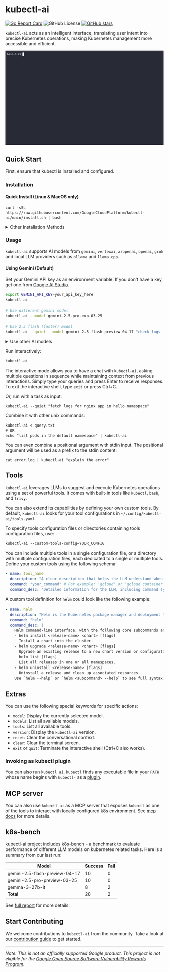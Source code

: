 # kubectl-ai

[![Go Report Card](https://goreportcard.com/badge/github.com/GoogleCloudPlatform/kubectl-ai)](https://goreportcard.com/report/github.com/GoogleCloudPlatform/kubectl-ai)
![GitHub License](https://img.shields.io/github/license/GoogleCloudPlatform/kubectl-ai)
[![GitHub stars](https://img.shields.io/github/stars/GoogleCloudPlatform/kubectl-ai.svg)](https://github.com/GoogleCloudPlatform/kubectl-ai/stargazers)

`kubectl-ai` acts as an intelligent interface, translating user intent into
precise Kubernetes operations, making Kubernetes management more accessible and
efficient.

![kubectl-ai demo GIF using: kubectl-ai "how's nginx app doing in my cluster"](./.github/kubectl-ai.gif)

## Quick Start

First, ensure that kubectl is installed and configured.

### Installation

#### Quick Install (Linux & MacOS only)

```shell
curl -sSL https://raw.githubusercontent.com/GoogleCloudPlatform/kubectl-ai/main/install.sh | bash
```

<details>

<summary>Other Installation Methods</summary>

#### Manual Installation (Linux, MacOS and Windows)

1. Download the latest release from the [releases page](https://github.com/GoogleCloudPlatform/kubectl-ai/releases/latest) for your target machine.

2. Untar the release, make the binary executable and move it to a directory in your $PATH (as shown below).

```shell
tar -zxvf kubectl-ai_Darwin_arm64.tar.gz
chmod a+x kubectl-ai
sudo mv kubectl-ai /usr/local/bin/
```

#### Install with Krew (Linux/macOS/Windows)
First of all, you need to have krew insatlled, refer to [krew document](https://krew.sigs.k8s.io/docs/user-guide/setup/install/) for more details
Then you can install with krew
```shell
kubectl krew install ai
```
Now you can invoke `kubectl-ai` as a kubectl plugin like this: `kubectl ai`.
</details>

### Usage

`kubectl-ai` supports AI models from `gemini`, `vertexai`, `azopenai`, `openai`, `grok` and local LLM providers such as `ollama` and `llama.cpp`.

#### Using Gemini (Default)

Set your Gemini API key as an environment variable. If you don't have a key, get one from [Google AI Studio](https://aistudio.google.com).

```bash
export GEMINI_API_KEY=your_api_key_here
kubectl-ai

# Use different gemini model
kubectl-ai --model gemini-2.5-pro-exp-03-25

# Use 2.5 flash (faster) model
kubectl-ai --quiet --model gemini-2.5-flash-preview-04-17 "check logs for nginx app in hello namespace"
```

<details>

<summary>Use other AI models</summary>

#### Using AI models running locally (ollama or llama.cpp)

You can use `kubectl-ai` with AI models running locally. `kubectl-ai` supports [ollama](https://ollama.com/) and [llama.cpp](https://github.com/ggml-org/llama.cpp) to use the AI models running locally.

Additionally, the [`modelserving`](modelserving/) directory provides tools and instructions for deploying your own `llama.cpp`-based LLM serving endpoints locally or on a Kubernetes cluster. This allows you to host models like Gemma directly in your environment.

An example of using Google's `gemma3` model with `ollama`:

```shell
# assuming ollama is already running and you have pulled one of the gemma models
# ollama pull gemma3:12b-it-qat

# if your ollama server is at remote, use OLLAMA_HOST variable to specify the host
# export OLLAMA_HOST=http://192.168.1.3:11434/

# enable-tool-use-shim because models require special prompting to enable tool calling
kubectl-ai --llm-provider ollama --model gemma3:12b-it-qat --enable-tool-use-shim

# you can use `models` command to discover the locally available models
>> models
```

#### Using Grok

You can use X.AI's Grok model by setting your X.AI API key:

```bash
export GROK_API_KEY=your_xai_api_key_here
kubectl-ai --llm-provider=grok --model=grok-3-beta
```

#### Using Azure OpenAI

You can also use Azure OpenAI deployment by setting your OpenAI API key and specifying the provider:

```bash
export AZURE_OPENAI_API_KEY=your_azure_openai_api_key_here
export AZURE_OPENAI_ENDPOINT=https://your_azure_openai_endpoint_here
kubectl-ai --llm-provider=azopenai --model=your_azure_openai_deployment_name_here
# or
az login
kubectl-ai --llm-provider=openai://your_azure_openai_endpoint_here --model=your_azure_openai_deployment_name_here
```

#### Using OpenAI

You can also use OpenAI models by setting your OpenAI API key and specifying the provider:

```bash
export OPENAI_API_KEY=your_openai_api_key_here
kubectl-ai --llm-provider=openai --model=gpt-4.1
```

#### Using OpenAI Compatible API
For example, you can use aliyun qwen-xxx models as follows
```bash
export OPENAI_API_KEY=your_openai_api_key_here
export OPENAI_ENDPOINT=https://dashscope.aliyuncs.com/compatible-mode/v1
kubectl-ai --llm-provider=openai --model=qwen-plus
```
</details>

Run interactively:

```shell
kubectl-ai
```

The interactive mode allows you to have a chat with `kubectl-ai`, asking multiple questions in sequence while maintaining context from previous interactions. Simply type your queries and press Enter to receive responses. To exit the interactive shell, type `exit` or press Ctrl+C.

Or, run with a task as input:

```shell
kubectl-ai --quiet "fetch logs for nginx app in hello namespace"
```

Combine it with other unix commands:

```shell
kubectl-ai < query.txt
# OR
echo "list pods in the default namespace" | kubectl-ai
```

You can even combine a positional argument with stdin input. The positional argument will be used as a prefix to the stdin content:

```shell
cat error.log | kubectl-ai "explain the error"
```

## Tools

`kubectl-ai` leverages LLMs to suggest and execute Kubernetes operations using a set of powerful tools. It comes with built-in tools like `kubectl`, `bash`, and `trivy`.

You can also extend its capabilities by defining your own custom tools. By default, `kubectl-ai` looks for your tool configurations in `~/.config/kubectl-ai/tools.yaml`.

To specify tools configuration files or directories containing tools configuration files, use:

```shell
kubectl-ai --custom-tools-config=YOUR_CONFIG
```

You can include multiple tools in a single configuration file, or a directory with multiple configuration files, each dedicated to a single or multiple tools.
Define your custom tools using the following schema:

```yaml
- name: tool_name
  description: "A clear description that helps the LLM understand when to use this tool."
  command: "your_command" # For example: 'gcloud' or 'gcloud container clusters'
  command_desc: "Detailed information for the LLM, including command syntax and usage examples."
```

A custom tool definition for `helm` could look like the following example:

```yaml
- name: helm
  description: "Helm is the Kubernetes package manager and deployment tool. Use it to define, install, upgrade, and roll back applications packaged as Helm charts in a Kubernetes cluster."
  command: "helm"
  command_desc: |
    Helm command-line interface, with the following core subcommands and usage patterns:    
    - helm install <release-name> <chart> [flags]  
      Install a chart into the cluster.      
    - helm upgrade <release-name> <chart> [flags]  
      Upgrade an existing release to a new chart version or configuration.      
    - helm list [flags]  
      List all releases in one or all namespaces.      
    - helm uninstall <release-name> [flags]  
      Uninstall a release and clean up associated resources.  
    Use `helm --help` or `helm <subcommand> --help` to see full syntax, available flags, and examples for each command.
```

## Extras

You can use the following special keywords for specific actions:

* `model`: Display the currently selected model.
* `models`: List all available models.
* `tools`: List all available tools.
* `version`: Display the `kubectl-ai` version.
* `reset`: Clear the conversational context.
* `clear`: Clear the terminal screen.
* `exit` or `quit`: Terminate the interactive shell (Ctrl+C also works).

### Invoking as kubectl plugin

You can also run `kubectl ai`. `kubectl` finds any executable file in your `PATH` whose name begins with `kubectl-` as a [plugin](https://kubernetes.io/docs/tasks/extend-kubectl/kubectl-plugins/).

## MCP server

You can also use `kubectl-ai` as a MCP server that exposes `kubectl` as one of the tools to interact with locally configured k8s environment. See [mcp docs](./docs/mcp.md) for more details.

## k8s-bench

kubectl-ai project includes [k8s-bench](./k8s-bench/README.md) - a benchmark to evaluate performance of different LLM models on kubernetes related tasks. Here is a summary from our last run:

| Model | Success | Fail |
|-------|---------|------|
| gemini-2.5-flash-preview-04-17 | 10 | 0 |
| gemini-2.5-pro-preview-03-25 | 10 | 0 |
| gemma-3-27b-it | 8 | 2 |
| **Total** | 28 | 2 |

See [full report](./k8s-bench.md) for more details.

## Start Contributing

We welcome contributions to `kubectl-ai` from the community. Take a look at our
[contribution guide](contributing.md) to get started.

---

*Note: This is not an officially supported Google product. This project is not
eligible for the [Google Open Source Software Vulnerability Rewards
Program](https://bughunters.google.com/open-source-security).*
